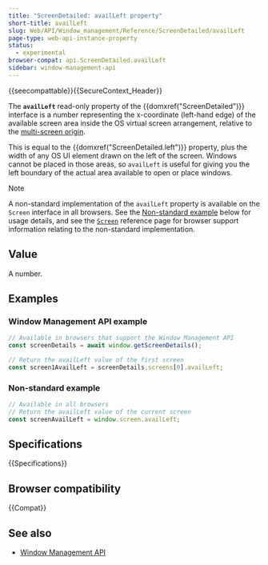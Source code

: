 ```yaml
---
title: "ScreenDetailed: availLeft property"
short-title: availLeft
slug: Web/API/Window_management/Reference/ScreenDetailed/availLeft
page-type: web-api-instance-property
status:
  - experimental
browser-compat: api.ScreenDetailed.availLeft
sidebar: window-management-api
---
```


{{seecompattable}}{{SecureContext_Header}}

The **`availLeft`** read-only property of the
{{domxref("ScreenDetailed")}} interface is a number representing the x-coordinate (left-hand edge) of the available screen area inside the OS virtual screen arrangement, relative to the [multi-screen origin](/en-US/docs/Web/API/Window_management/Guides/Multi-screen_origin).

This is equal to the {{domxref("ScreenDetailed.left")}} property, plus the width of any OS UI element drawn on the left of the screen. Windows cannot be placed in those areas, so `availLeft` is useful for giving you the left boundary of the actual area available to open or place windows.

> [!NOTE]
> A non-standard implementation of the `availLeft` property is available on the `Screen` interface in all browsers. See the [Non-standard example](#non-standard_example) below for usage details, and see the [`Screen`](/en-US/docs/Web/API/Screen#browser_compatibility) reference page for browser support information relating to the non-standard implementation.

## Value

A number.

## Examples

### Window Management API example

```js
// Available in browsers that support the Window Management API
const screenDetails = await window.getScreenDetails();

// Return the availLeft value of the first screen
const screen1AvailLeft = screenDetails.screens[0].availLeft;
```

### Non-standard example

```js
// Available in all browsers
// Return the availLeft value of the current screen
const screenAvailLeft = window.screen.availLeft;
```

## Specifications

{{Specifications}}

## Browser compatibility

{{Compat}}

## See also

- [Window Management API](/en-US/docs/Web/API/Window_management)

